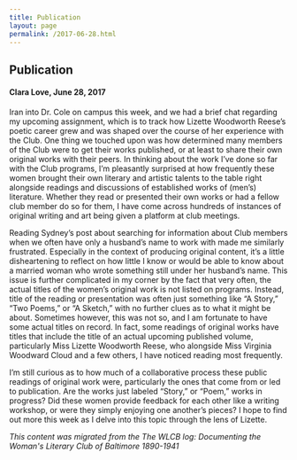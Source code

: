 ```yaml
---
title: Publication
layout: page
permalink: /2017-06-28.html
---
```


## Publication
#### Clara Love, June 28, 2017

Iran into Dr. Cole on campus this week, and we had a brief chat regarding my upcoming assignment, which is to track how Lizette Woodworth Reese’s poetic career grew and was shaped over the course of her experience with the Club. One thing we touched upon was how determined many members of the Club were to get their works published, or at least to share their own original works with their peers. In thinking about the work I’ve done so far with the Club programs, I’m pleasantly surprised at how frequently these women brought their own literary and artistic talents to the table right alongside readings and discussions of established works of (men’s) literature. Whether they read or presented their own works or had a fellow club member do so for them, I have come across hundreds of instances of original writing and art being given a platform at club meetings.

Reading Sydney’s post about searching for information about Club members when we often have only a husband’s name to work with made me similarly frustrated. Especially in the context of producing original content, it’s a little disheartening to reflect on how little I know or would be able to know about a married woman who wrote something still under her husband’s name. This issue is further complicated in my corner by the fact that very often, the actual titles of the women’s original work is not listed on programs. Instead, title of the reading or presentation was often just something like “A Story,” “Two Poems,” or “A Sketch,” with no further clues as to what it might be about. Sometimes however, this was not so, and I am fortunate to have some actual titles on record. In fact, some readings of original works have titles that include the title of an actual upcoming published volume, particularly Miss Lizette Woodworth Reese, who alongside Miss Virginia Woodward Cloud and a few others, I have noticed reading most frequently.

I’m still curious as to how much of a collaborative process these public readings of original work were, particularly the ones that come from or led to publication. Are the works just labeled “Story,” or “Poem,” works in progress? Did these women provide feedback for each other like a writing workshop, or were they simply enjoying one another’s pieces? I hope to find out more this week as I delve into this topic through the lens of Lizette.

*This content was migrated from the The WLCB log: Documenting the Woman's Literary Club of Baltimore 1890-1941*